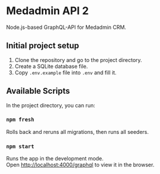 # Medadmin API 2
Node.js-based GraphQL-API for Medadmin CRM.

## Initial project setup

1. Clone the repository and go to the project directory.
2. Create a SQLite database file.
3. Copy `.env.example` file into `.env` and fill it.

## Available Scripts
In the project directory, you can run:

### `npm fresh`

Rolls back and reruns all migrations, then runs all seeders.

### `npm start`

Runs the app in the development mode.<br />
Open [http://localhost:4000/graphql](http://localhost:4000/graphql) to view it in the browser.
